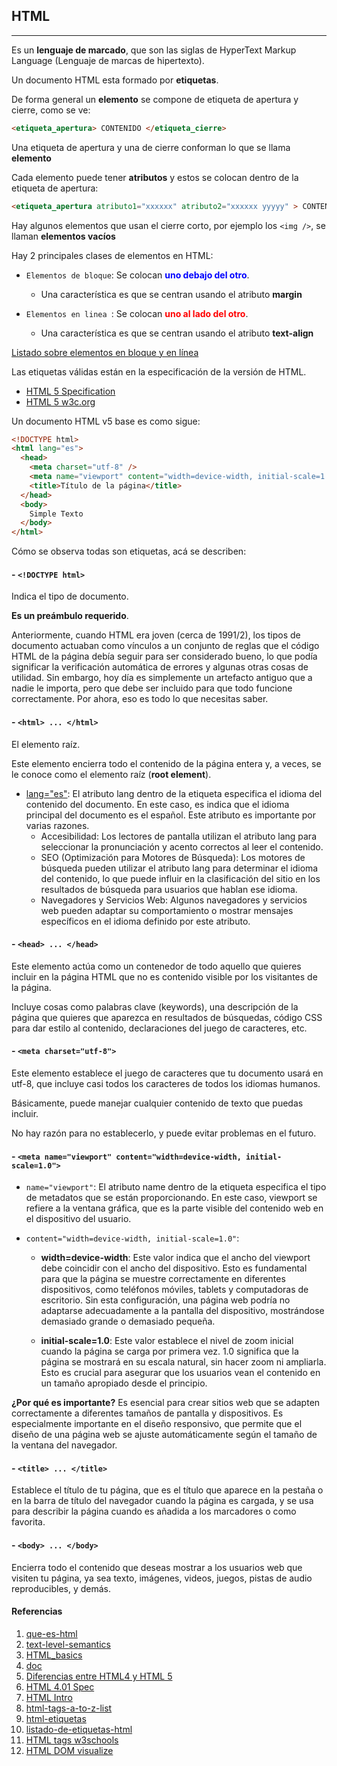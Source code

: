 ## HTML
---
Es un **lenguaje de marcado**, que son las siglas de HyperText Markup Language (Lenguaje de marcas de hipertexto).  

Un documento HTML esta formado por **etiquetas**.  

De forma general un **elemento** se compone de etiqueta de apertura y cierre, como se ve:

```html
<etiqueta_apertura> CONTENIDO </etiqueta_cierre>
```

Una etiqueta de apertura y una de cierre conforman lo que se llama **elemento**

Cada elemento puede tener **atributos** y estos se colocan dentro de la etiqueta de apertura:

```html
<etiqueta_apertura atributo1="xxxxxx" atributo2="xxxxxx yyyyy" > CONTENIDO </etiqueta_cierre>
```
Hay algunos elementos que usan el cierre corto, por ejemplo los `<img />`, se llaman **elementos vacíos**

Hay 2 principales clases de elementos en HTML:
* `Elementos de bloque`: Se colocan **<span style="color:blue">uno debajo del otro</span>**.
  * Una característica es que se centran usando el atributo **margin**  

* `Elementos en linea `: Se colocan **<span style="color:red">uno al lado del otro</span>**.
  * Una característica es que se centran usando el atributo **text-align**

[Listado sobre elementos en bloque y en línea](https://www.w3schools.com/html/html_blocks.asp)

Las etiquetas válidas están en la especificación de la versión de HTML.
- [HTML 5 Specification](https://html.spec.whatwg.org/multipage/)
- [HTML 5 w3c.org](https://www.w3.org/TR/2011/WD-html5-20110405/)

Un documento HTML v5 base es como sigue:

```html
<!DOCTYPE html>
<html lang="es">
  <head>
    <meta charset="utf-8" />
    <meta name="viewport" content="width=device-width, initial-scale=1.0">
    <title>Título de la página</title>
  </head>
  <body>
    Simple Texto
  </body>
</html>
```
Cómo se observa todas son etiquetas, acá se describen:

#### - `<!DOCTYPE html>`  
Indica el tipo de documento. 

**Es un preámbulo requerido**.

Anteriormente, cuando HTML era joven (cerca de 1991/2), los tipos de documento actuaban como vínculos a un conjunto de reglas que el código HTML de la página debía seguir para ser considerado bueno, lo que podía significar la verificación automática de errores y algunas otras cosas de utilidad.
Sin embargo, hoy día es simplemente un artefacto antiguo que a nadie le importa, pero que debe ser incluido para que todo funcione correctamente. Por ahora, eso es todo lo que necesitas saber.

#### - `<html> ... </html>` 

El elemento raíz.

Este elemento encierra todo el contenido de la página entera y, a veces, se le conoce como el elemento raíz (**root element**).

* [lang="es"](https://html.spec.whatwg.org/multipage/dom.html#attr-lang): 
El atributo lang dentro de la etiqueta <html> especifica el idioma del contenido del documento. En este caso, es indica que el idioma principal del documento es el español. Este atributo es importante por varias razones.  
  - Accesibilidad: Los lectores de pantalla utilizan el atributo lang para seleccionar la pronunciación y acento correctos al leer el contenido.  
  - SEO (Optimización para Motores de Búsqueda): Los motores de búsqueda pueden utilizar el atributo lang para determinar el idioma del contenido, lo que puede influir en la clasificación del sitio en los resultados de búsqueda para usuarios que hablan ese idioma.  
  - Navegadores y Servicios Web: Algunos navegadores y servicios web pueden adaptar su comportamiento o mostrar mensajes específicos en el idioma definido por este atributo.  

#### - `<head> ... </head>` 

Este elemento actúa como un contenedor de todo aquello que quieres incluir en la página HTML que no es contenido visible por los visitantes de la página.

Incluye cosas como palabras clave (keywords), una descripción de la página que quieres que aparezca en resultados de búsquedas, código CSS para dar estilo al contenido, declaraciones del juego de caracteres, etc.

#### - `<meta charset="utf-8">`

Este elemento establece el juego de caracteres que tu documento usará en utf-8, que incluye casi todos los caracteres de todos los idiomas humanos.

Básicamente, puede manejar cualquier contenido de texto que puedas incluir. 

No hay razón para no establecerlo, y puede evitar problemas en el futuro.

#### - `<meta name="viewport" content="width=device-width, initial-scale=1.0">`
* `name="viewport"`:
  El atributo name dentro de la etiqueta <meta> especifica el tipo de metadatos que se están proporcionando. En este caso, viewport se refiere a la ventana gráfica, que es la parte visible del contenido web en el dispositivo del usuario.  

* `content="width=device-width, initial-scale=1.0"`:
  - **width=device-width**: Este valor indica que el ancho del viewport debe coincidir con el ancho del dispositivo. Esto es fundamental para que la página se muestre correctamente en diferentes dispositivos, como teléfonos móviles, tablets y computadoras de escritorio. Sin esta configuración, una página web podría no adaptarse adecuadamente a la pantalla del dispositivo, mostrándose demasiado grande o demasiado pequeña.  

  - **initial-scale=1.0**: Este valor establece el nivel de zoom inicial cuando la página se carga por primera vez. 1.0 significa que la página se mostrará en su escala natural, sin hacer zoom ni ampliarla. Esto es crucial para asegurar que los usuarios vean el contenido en un tamaño apropiado desde el principio.

**¿Por qué es importante?**
Es esencial para crear sitios web que se adapten correctamente a diferentes tamaños de pantalla y dispositivos. Es especialmente importante en el diseño responsivo, que permite que el diseño de una página web se ajuste automáticamente según el tamaño de la ventana del navegador.

#### - `<title> ... </title>` 
Establece el título de tu página, que es el título que aparece en la pestaña o en la barra de título del navegador cuando la página es cargada, y se usa para describir la página cuando es añadida a los marcadores o como favorita.

#### - `<body> ... </body>` 
Encierra todo el contenido que deseas mostrar a los usuarios web que visiten tu página, ya sea texto, imágenes, videos, juegos, pistas de audio reproducibles, y demás.


#### Referencias
1. [que-es-html](https://lenguajehtml.com/html/introduccion/que-es-html/)
2. [text-level-semantics](https://html.spec.whatwg.org/multipage/text-level-semantics.html)
3. [HTML_basics](https://developer.mozilla.org/es/docs/Learn/Getting_started_with_the_web/HTML_basics)
4. [doc](https://html.spec.whatwg.org/multipage/dom.html#attr-lang)
5. [Diferencias entre HTML4 y HTML 5](https://www.w3.org/TR/html5-diff/)
6. [HTML 4.01 Spec](https://www.w3.org/TR/html401/)
7. [HTML Intro](https://www.w3schools.com/html/html_intro.asp)
8. [html-tags-a-to-z-list](https://www.geeksforgeeks.org/html-tags-a-to-z-list/)
9. [html-etiquetas](https://www.mclibre.org/consultar/htmlcss/html/html-etiquetas.html)
10. [listado-de-etiquetas-html](https://carontestudio.com/blog/listado-de-etiquetas-html/)
11. [HTML tags w3schools](https://www.w3schools.com/TAGS/default.asp)
12. [HTML DOM visualize](https://github.com/lokwkin/html-dom-visualize)